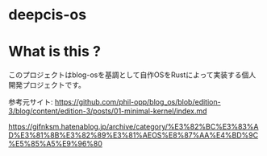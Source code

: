 # deepcis-os

# What is this ? 
このプロジェクトはblog-osを基調として自作OSをRustによって実装する個人開発プロジェクトです。

参考元サイト:
https://github.com/phil-opp/blog_os/blob/edition-3/blog/content/edition-3/posts/01-minimal-kernel/index.md 

https://gifnksm.hatenablog.jp/archive/category/%E3%82%BC%E3%83%AD%E3%81%8B%E3%82%89%E3%81%AEOS%E8%87%AA%E4%BD%9C%E5%85%A5%E9%96%80  